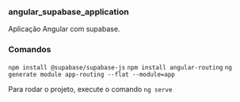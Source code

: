 ### angular_supabase_application

Aplicação Angular com supabase.

### Comandos

`npm install @supabase/supabase-js`
`npm install angular-routing`
`ng generate module app-routing --flat --module=app`

Para rodar o projeto, execute o comando
`ng serve`
